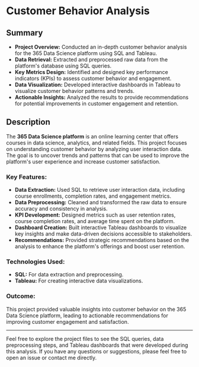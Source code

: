 # Customer Behavior Analysis

## Summary

- **Project Overview:** Conducted an in-depth customer behavior analysis for the 365 Data Science platform using SQL and Tableau.
- **Data Retrieval:** Extracted and preprocessed raw data from the platform's database using SQL queries.
- **Key Metrics Design:** Identified and designed key performance indicators (KPIs) to assess customer behavior and engagement.
- **Data Visualization:** Developed interactive dashboards in Tableau to visualize customer behavior patterns and trends.
- **Actionable Insights:** Analyzed the results to provide recommendations for potential improvements in customer engagement and retention.

## Description

The **365 Data Science platform** is an online learning center that offers courses in data science, analytics, and related fields. This project focuses on understanding customer behavior by analyzing user interaction data. The goal is to uncover trends and patterns that can be used to improve the platform's user experience and increase customer satisfaction.

### Key Features:

- **Data Extraction:** Used SQL to retrieve user interaction data, including course enrollments, completion rates, and engagement metrics.
- **Data Preprocessing:** Cleaned and transformed the raw data to ensure accuracy and consistency in analysis.
- **KPI Development:** Designed metrics such as user retention rates, course completion rates, and average time spent on the platform.
- **Dashboard Creation:** Built interactive Tableau dashboards to visualize key insights and make data-driven decisions accessible to stakeholders.
- **Recommendations:** Provided strategic recommendations based on the analysis to enhance the platform's offerings and boost user retention.

### Technologies Used:

- **SQL:** For data extraction and preprocessing.
- **Tableau:** For creating interactive data visualizations.

### Outcome:

This project provided valuable insights into customer behavior on the 365 Data Science platform, leading to actionable recommendations for improving customer engagement and satisfaction.

---

Feel free to explore the project files to see the SQL queries, data preprocessing steps, and Tableau dashboards that were developed during this analysis. If you have any questions or suggestions, please feel free to open an issue or contact me directly.

